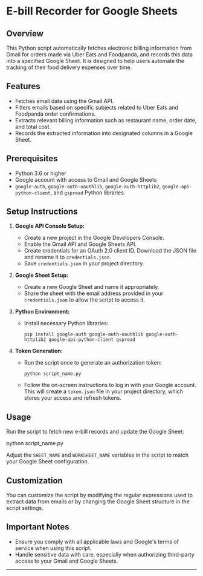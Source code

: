 # E-bill Recorder for Google Sheets

## Overview
This Python script automatically fetches electronic billing information from Gmail for orders made via Uber Eats and Foodpanda, and records this data into a specified Google Sheet. It is designed to help users automate the tracking of their food delivery expenses over time.

## Features
- Fetches email data using the Gmail API.
- Filters emails based on specific subjects related to Uber Eats and Foodpanda order confirmations.
- Extracts relevant billing information such as restaurant name, order date, and total cost.
- Records the extracted information into designated columns in a Google Sheet.

## Prerequisites
- Python 3.6 or higher
- Google account with access to Gmail and Google Sheets
- `google-auth`, `google-auth-oauthlib`, `google-auth-httplib2`, `google-api-python-client`, and `gspread` Python libraries.

## Setup Instructions

1. **Google API Console Setup:**
   - Create a new project in the Google Developers Console.
   - Enable the Gmail API and Google Sheets API.
   - Create credentials for an OAuth 2.0 client ID. Download the JSON file and rename it to `credentials.json`.
   - Save `credentials.json` in your project directory.

2. **Google Sheet Setup:**
   - Create a new Google Sheet and name it appropriately.
   - Share the sheet with the email address provided in your `credentials.json` to allow the script to access it.

3. **Python Environment:**
   - Install necessary Python libraries:
     ```
     pip install google-auth google-auth-oauthlib google-auth-httplib2 google-api-python-client gspread
     ```

4. **Token Generation:**
   - Run the script once to generate an authorization token:
     ```
     python script_name.py
     ```
   - Follow the on-screen instructions to log in with your Google account. This will create a `token.json` file in your project directory, which stores your access and refresh tokens.

## Usage
Run the script to fetch new e-bill records and update the Google Sheet:

python script_name.py


Adjust the `SHEET_NAME` and `WORKSHEET_NAME` variables in the script to match your Google Sheet configuration.

## Customization
You can customize the script by modifying the regular expressions used to extract data from emails or by changing the Google Sheet structure in the script settings.

## Important Notes
- Ensure you comply with all applicable laws and Google's terms of service when using this script.
- Handle sensitive data with care, especially when authorizing third-party access to your Gmail and Google Sheets.

---
